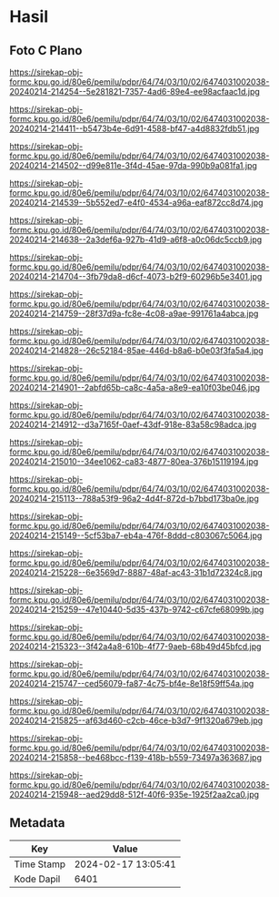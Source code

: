 # Hasil

## Foto C Plano

https://sirekap-obj-formc.kpu.go.id/80e6/pemilu/pdpr/64/74/03/10/02/6474031002038-20240214-214254--5e281821-7357-4ad6-89e4-ee98acfaac1d.jpg

https://sirekap-obj-formc.kpu.go.id/80e6/pemilu/pdpr/64/74/03/10/02/6474031002038-20240214-214411--b5473b4e-6d91-4588-bf47-a4d8832fdb51.jpg

https://sirekap-obj-formc.kpu.go.id/80e6/pemilu/pdpr/64/74/03/10/02/6474031002038-20240214-214502--d99e811e-3f4d-45ae-97da-990b9a081fa1.jpg

https://sirekap-obj-formc.kpu.go.id/80e6/pemilu/pdpr/64/74/03/10/02/6474031002038-20240214-214539--5b552ed7-e4f0-4534-a96a-eaf872cc8d74.jpg

https://sirekap-obj-formc.kpu.go.id/80e6/pemilu/pdpr/64/74/03/10/02/6474031002038-20240214-214638--2a3def6a-927b-41d9-a6f8-a0c06dc5ccb9.jpg

https://sirekap-obj-formc.kpu.go.id/80e6/pemilu/pdpr/64/74/03/10/02/6474031002038-20240214-214704--3fb79da8-d6cf-4073-b2f9-60296b5e3401.jpg

https://sirekap-obj-formc.kpu.go.id/80e6/pemilu/pdpr/64/74/03/10/02/6474031002038-20240214-214759--28f37d9a-fc8e-4c08-a9ae-991761a4abca.jpg

https://sirekap-obj-formc.kpu.go.id/80e6/pemilu/pdpr/64/74/03/10/02/6474031002038-20240214-214828--26c52184-85ae-446d-b8a6-b0e03f3fa5a4.jpg

https://sirekap-obj-formc.kpu.go.id/80e6/pemilu/pdpr/64/74/03/10/02/6474031002038-20240214-214901--2abfd65b-ca8c-4a5a-a8e9-ea10f03be046.jpg

https://sirekap-obj-formc.kpu.go.id/80e6/pemilu/pdpr/64/74/03/10/02/6474031002038-20240214-214912--d3a7165f-0aef-43df-918e-83a58c98adca.jpg

https://sirekap-obj-formc.kpu.go.id/80e6/pemilu/pdpr/64/74/03/10/02/6474031002038-20240214-215010--34ee1062-ca83-4877-80ea-376b15119194.jpg

https://sirekap-obj-formc.kpu.go.id/80e6/pemilu/pdpr/64/74/03/10/02/6474031002038-20240214-215113--788a53f9-96a2-4d4f-872d-b7bbd173ba0e.jpg

https://sirekap-obj-formc.kpu.go.id/80e6/pemilu/pdpr/64/74/03/10/02/6474031002038-20240214-215149--5cf53ba7-eb4a-476f-8ddd-c803067c5064.jpg

https://sirekap-obj-formc.kpu.go.id/80e6/pemilu/pdpr/64/74/03/10/02/6474031002038-20240214-215228--6e3569d7-8887-48af-ac43-31b1d72324c8.jpg

https://sirekap-obj-formc.kpu.go.id/80e6/pemilu/pdpr/64/74/03/10/02/6474031002038-20240214-215259--47e10440-5d35-437b-9742-c67cfe68099b.jpg

https://sirekap-obj-formc.kpu.go.id/80e6/pemilu/pdpr/64/74/03/10/02/6474031002038-20240214-215323--3f42a4a8-610b-4f77-9aeb-68b49d45bfcd.jpg

https://sirekap-obj-formc.kpu.go.id/80e6/pemilu/pdpr/64/74/03/10/02/6474031002038-20240214-215747--ced56079-fa87-4c75-bf4e-8e18f59ff54a.jpg

https://sirekap-obj-formc.kpu.go.id/80e6/pemilu/pdpr/64/74/03/10/02/6474031002038-20240214-215825--af63d460-c2cb-46ce-b3d7-9f1320a679eb.jpg

https://sirekap-obj-formc.kpu.go.id/80e6/pemilu/pdpr/64/74/03/10/02/6474031002038-20240214-215858--be468bcc-f139-418b-b559-73497a363687.jpg

https://sirekap-obj-formc.kpu.go.id/80e6/pemilu/pdpr/64/74/03/10/02/6474031002038-20240214-215948--aed29dd8-512f-40f6-935e-1925f2aa2ca0.jpg


## Metadata

| Key        | Value               |
| ---------- | ------------------- |
| Time Stamp | 2024-02-17 13:05:41 |
| Kode Dapil | 6401                |



